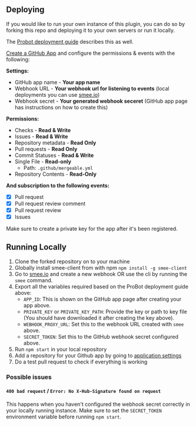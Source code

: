 ## Deploying

If you would like to run your own instance of this plugin, you can do so by forking this repo and deploying it to your own servers or run it locally.

The [Probot deployment guide](https://probot.github.io/docs/deployment/) describes this as well.

[Create a GitHub App](https://github.com/settings/apps/new) and configure the permissions & events with the following:

**Settings:**
- GitHub app name - **Your app name**
- Webhook URL - **Your webhook url for listening to events** (local deployments you can use [smee.io](smee.io))
- Webhook secret - **Your generated webhook seceret** (GitHub app page has instructions on how to create this)

**Permissions:**
- Checks - **Read & Write**
- Issues - **Read & Write**
- Repository metadata - **Read Only**
- Pull requests - **Read Only**
- Commit Statuses - **Read & Write**
- Single File - **Read-only**
  - Path: `.github/mergeable.yml`
- Repository Contents - **Read-Only**

**And subscription to the following events:**
- [x] Pull request
- [x] Pull request review comment
- [x] Pull request review
- [x] Issues

Make sure to create a private key for the app after it's been registered.

## Running Locally
1. Clone the forked repository on to your machine
2. Globally install smee-client from with npm ```npm install -g smee-client```
3. Go to [smee.io](https://smee.io) and create a new webhook OR use the cli by
   running the `smee` command.
4. Export all the variables required based on the ProBot deployment guide above:
    - `APP_ID`: This is shown on the GitHub app page after creating your app above.
    - `PRIVATE_KEY` or `PRIVATE_KEY_PATH`: Provide the key or path to key file
      (You should have downloaded it after creating the key above).
    - `WEBHOOK_PROXY_URL`: Set this to the webhook URL created with `smee` above.
    - `SECRET_TOKEN`: Set this to the GitHub webhook secret configured above.
5. Run `npm start` in your local repository
6. Add a repository for your Github app by going to [application settings](https://github.com/settings/installations)
7. Do a test pull request to check if everything is working

### Possible issues

####  `400 bad request` / `Error: No X-Hub-Signature found on request`

This happens when you haven't configured the webhook secret correctly in your
locally running instance. Make sure to set the `SECRET_TOKEN` environment variable
before running `npm start`.
